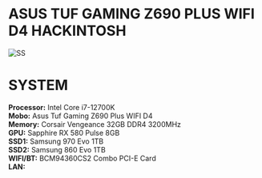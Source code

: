 # ASUS TUF GAMING Z690 PLUS WIFI D4 HACKINTOSH

![SS](https://github.com/Twchy/TUF-Z690-WIFI-D4-i7-12700k-hackintosh/assets/73661163/0c5a3916-52d5-49cb-ab19-4172180655af)


# SYSTEM

**Processor:** Intel Core i7-12700K  
**Mobo:** Asus Tuf Gaming Z690 Plus WIFI D4   
**Memory:**  Corsair Vengeance 32GB DDR4 3200MHz  
**GPU:**  Sapphire RX 580 Pulse 8GB  
**SSD1:**  Samsung 970 Evo 1TB  
**SSD2:**  Samsung 860 Evo 1TB  
**WIFI/BT:** BCM94360CS2 Combo PCI-E Card  
**LAN:** 

